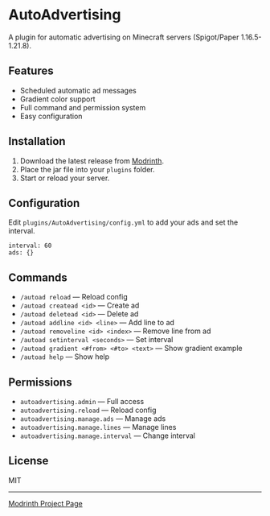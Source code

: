 # AutoAdvertising

A plugin for automatic advertising on Minecraft servers (Spigot/Paper 1.16.5-1.21.8).

## Features
- Scheduled automatic ad messages
- Gradient color support
- Full command and permission system
- Easy configuration

## Installation
1. Download the latest release from [Modrinth](https://modrinth.com/plugin/advertisingpo).
2. Place the jar file into your `plugins` folder.
3. Start or reload your server.

## Configuration
Edit `plugins/AutoAdvertising/config.yml` to add your ads and set the interval.

```
interval: 60
ads: {}
```

## Commands
- `/autoad reload` — Reload config
- `/autoad createad <id>` — Create ad
- `/autoad deletead <id>` — Delete ad
- `/autoad addline <id> <line>` — Add line to ad
- `/autoad removeline <id> <index>` — Remove line from ad
- `/autoad setinterval <seconds>` — Set interval
- `/autoad gradient <#from> <#to> <text>` — Show gradient example
- `/autoad help` — Show help

## Permissions
- `autoadvertising.admin` — Full access
- `autoadvertising.reload` — Reload config
- `autoadvertising.manage.ads` — Manage ads
- `autoadvertising.manage.lines` — Manage lines
- `autoadvertising.manage.interval` — Change interval

## License
MIT

---
[Modrinth Project Page](https://modrinth.com/plugin/advertisingpo) 
